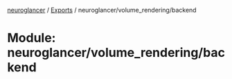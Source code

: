 [neuroglancer](../README.md) / [Exports](../modules.md) / neuroglancer/volume\_rendering/backend

# Module: neuroglancer/volume\_rendering/backend
